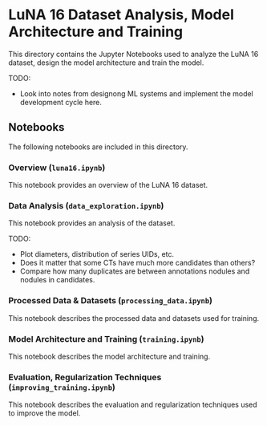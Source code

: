 # LuNA 16 Dataset Analysis, Model Architecture and Training

This directory contains the Jupyter Notebooks used to analyze the LuNA 16 dataset, design the model architecture and train the model.

TODO: 
- Look into notes from designong ML systems and implement the model development cycle here.

## Notebooks

The following notebooks are included in this directory.

### Overview (`luna16.ipynb`)

This notebook provides an overview of the LuNA 16 dataset.

### Data Analysis (`data_exploration.ipynb`)

This notebook provides an analysis of the dataset.

TODO: 
- Plot diameters, distribution of series UIDs, etc.
- Does it matter that some CTs have much more candidates than others?
- Compare how many duplicates are between annotations nodules and nodules in candidates.


### Processed Data & Datasets (`processing_data.ipynb`)

This notebook describes the processed data and datasets used for training.

### Model Architecture and Training (`training.ipynb`)

This notebook describes the model architecture and training.

### Evaluation, Regularization Techniques (`improving_training.ipynb`)

This notebook describes the evaluation and regularization techniques used to improve the model.
